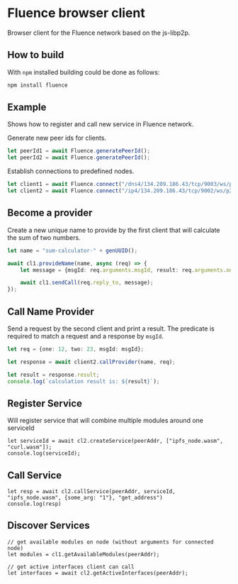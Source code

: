 # Fluence browser client
Browser client for the Fluence network based on the js-libp2p.

## How to build

With `npm` installed building could be done as follows:

```bash
npm install fluence
```

## Example 

Shows how to register and call new service in Fluence network.


Generate new peer ids for clients.
```typescript
let peerId1 = await Fluence.generatePeerId();
let peerId2 = await Fluence.generatePeerId();
```

Establish connections to predefined nodes.

```typescript
let client1 = await Fluence.connect("/dns4/134.209.186.43/tcp/9003/ws/p2p/12D3KooWBUJifCTgaxAUrcM9JysqCcS4CS8tiYH5hExbdWCAoNwb", peerId1);
let client2 = await Fluence.connect("/ip4/134.209.186.43/tcp/9002/ws/p2p/12D3KooWHk9BjDQBUqnavciRPhAYFvqKBe4ZiPPvde7vDaqgn5er", peerId2);
```

## Become a provider

Create a new unique name to provide by the first client that will calculate the sum of two numbers.
```typescript
let name = "sum-calculator-" + genUUID();

await cl1.provideName(name, async (req) => {   
    let message = {msgId: req.arguments.msgId, result: req.arguments.one + req.arguments.two};

    await cl1.sendCall(req.reply_to, message);
});
```

## Call Name Provider

Send a request by the second client and print a result. The predicate is required to match a request and a response by `msgId`.
```typescript
let req = {one: 12, two: 23, msgId: msgId};

let response = await client2.callProvider(name, req);

let result = response.result;
console.log(`calculation result is: ${result}`);
```



## Register Service
Will register service that will combine multiple modules around one serviceId
```
let serviceId = await cl2.createService(peerAddr, ["ipfs_node.wasm", "curl.wasm"]);
console.log(serviceId);
```

## Call Service

```
let resp = await cl2.callService(peerAddr, serviceId, "ipfs_node.wasm", {some_arg: "1"}, "get_address")
console.log(resp)
```

## Discover Services

```
// get available modules on node (without arguments for connected node)
let modules = cl1.getAvailableModules(peerAddr);

// get active interfaces client can call
let interfaces = await cl2.getActiveInterfaces(peerAddr);
```
